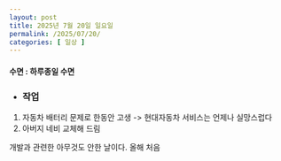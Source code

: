 ```yaml
---
layout: post
title: 2025년 7월 20일 일요일
permalink: /2025/07/20/
categories: [ 일상 ]
---
```

#### 수면 : 하루종일 수면
* ### 작업
1. 자동차 배터리 문제로 한동안 고생 -> 현대자동차 서비스는 언제나 실망스럽다
2. 아버지 네비 교체해 드림

개발과 관련한 아무것도 안한 날이다. 올해 처음